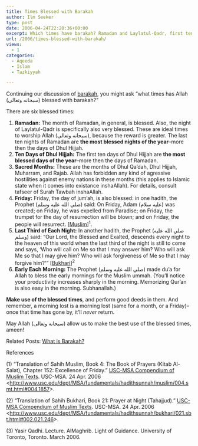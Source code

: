 ```yaml
---
title: Times Blessed with Barakah
author: Ilm Seeker
type: post
date: 2006-04-24T22:20:36+00:00
excerpt: Which times have barakah? Ramadan and Laylatul-Qadr, first ten days of Dhul Hijjah, sacred months, Fridays, last third of each night, and mornings.
url: /2006/times-blessed-with-barakah/
views:
  - 1
categories:
  - Aqeeda
  - Islam
  - Tazkiyyah

---
```

Continuing our discussion of [barakah][1], you might ask “what times has Allah (سبحانه وتعالى) blessed with barakah?”

There are six blessed times:

  1. **Ramadan:** The month of Ramadan, in general, is blessed. Also, the night of Laylatul-Qadr is specifically also very blessed. These are ideal times to worship Allah (سبحانه وتعالى), because the reward is greater. The last ten nights of Ramadan are **the most blessed nights of the year**&#8211;more then the days of Dhul Hijjah.
  2. **Ten Days of Dhul Hijjah:** The first ten days of Dhul Hijjah are **the most blessed days of the year**&#8211;more then the days of Ramadan.
  3. **Sacred Months:** These are the months of Dhul Qa&#8217;dah, Dhul Hijjah, Muharram, and Rajab. Allah has forbidden any kind of agressive hostilities against enemy nations in these months (this applies to Islamic state when it comes into existance inshaAllah). For details, consult tafseer of Surah Tawbah inshaAllah.
  4. **Friday:** Friday, the day of jum&#8217;ah, is also blessed: in one hadith, the Prophet (صلي الله عليه وسلم) said: On Friday, Adam (عليه سلام) was created; on Friday, he was expelled from Paradise; on Friday, the trumpet for the day of resurrection will be blown; and on Friday, the people will resurrect. [[Muslim][2]]<sup>1</sup>.
  5. **Last Third of Each Night:** In another hadith, the Prophet (صلي الله عليه وسلم) said: &#8220;Our Lord, the Blessed and Exalted, descends every night to the heaven of this world when the last third of the night is still to come and says, &#8216;Who will call on Me so that I may answer him? Who will ask Me so that I may give him? Who will ask forgiveness of Me so that I may forgive him?'&#8221; [[Bukhari][3]]<sup>2</sup>
  6. **Early Each Morning:** The Prophet (صلي الله عليه وسلم) made du&#8217;a for Allah to bless the early mornings for the Muslim ummah. (You&#8217;ll notice your productivity increases sharply in the morning. Memorizing Qur&#8217;an is also easy in the morning. Subhanallah.)

**Make use of the blessed times**, and perform good deeds in them. And remember, a morning lost is a morning lost (same for a month, or a Friday)&#8211;once that time has gone by, it&#8217;ll _never_ return.

May Allah (سبحانه وتعالى) allow us to make the best use of the blessed times, ameen!

<p class="metaInformation">
  Related Posts: <a href="http://www.ilmfruits.com/what-is-barakah/">What is Barakah?</a>
</p>

<div id="referencesTitle">
  References
</div>

<p class="reference">
  (1) “Translation of Sahih Muslim, Book 4: The Book of Prayers (Kitab Al-Salat), Chapter 152: Excellence of Friday.” <u>USC-MSA Compendium of Muslim Texts</u>. USC-MSA. 24 Apr. 2006 <<a href="http://www.usc.edu/dept/MSA/fundamentals/hadithsunnah/muslim/004.smt.html#004.1857">http://www.usc.edu/dept/MSA/fundamentals/hadithsunnah/muslim/004.smt.html#004.1857</a>>.
</p>

<p class="reference">
  (2) “Translation of Sahih Bukhari, Book 21: Prayer at Night (Tahajjud).” <u>USC-MSA Compendium of Muslim Texts</u>. USC-MSA. 24 Apr. 2006 <<a href="http://www.usc.edu/dept/MSA/fundamentals/hadithsunnah/bukhari/021.sbt.html#002.021.246">http://www.usc.edu/dept/MSA/fundamentals/hadithsunnah/bukhari/021.sbt.html#002.021.246</a>>.
</p>

<p class="reference">
  (3) Yasir Qadhi. Lecture. AlMaghrib. Light of Guidance. University of Toronto, Toronto. March 2006.
</p>

 [1]: http://www.ilmfruits.com/what-is-barakah/
 [2]: http://www.usc.edu/dept/MSA/fundamentals/hadithsunnah/muslim/004.smt.html#004.1857
 [3]: http://www.usc.edu/dept/MSA/fundamentals/hadithsunnah/bukhari/021.sbt.html#002.021.246